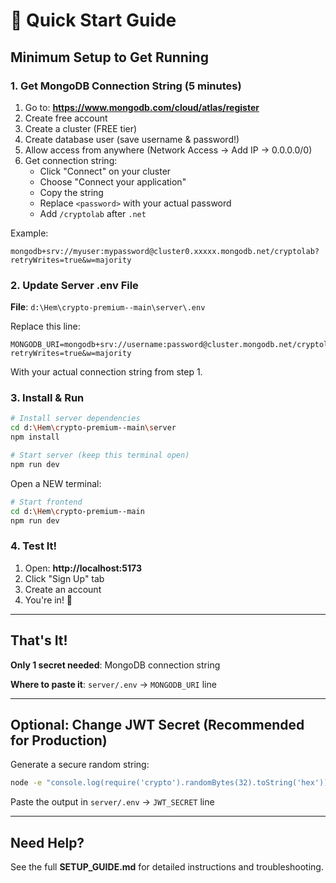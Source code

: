 # 🚀 Quick Start Guide

## Minimum Setup to Get Running

### 1. Get MongoDB Connection String (5 minutes)

1. Go to: **https://www.mongodb.com/cloud/atlas/register**
2. Create free account
3. Create a cluster (FREE tier)
4. Create database user (save username & password!)
5. Allow access from anywhere (Network Access → Add IP → 0.0.0.0/0)
6. Get connection string:
   - Click "Connect" on your cluster
   - Choose "Connect your application"
   - Copy the string
   - Replace `<password>` with your actual password
   - Add `/cryptolab` after `.net`

Example:
```
mongodb+srv://myuser:mypassword@cluster0.xxxxx.mongodb.net/cryptolab?retryWrites=true&w=majority
```

### 2. Update Server .env File

**File**: `d:\Hem\crypto-premium--main\server\.env`

Replace this line:
```env
MONGODB_URI=mongodb+srv://username:password@cluster.mongodb.net/cryptolab?retryWrites=true&w=majority
```

With your actual connection string from step 1.

### 3. Install & Run

```bash
# Install server dependencies
cd d:\Hem\crypto-premium--main\server
npm install

# Start server (keep this terminal open)
npm run dev
```

Open a NEW terminal:

```bash
# Start frontend
cd d:\Hem\crypto-premium--main
npm run dev
```

### 4. Test It!

1. Open: **http://localhost:5173**
2. Click "Sign Up" tab
3. Create an account
4. You're in! 🎉

---

## That's It!

**Only 1 secret needed**: MongoDB connection string

**Where to paste it**: `server/.env` → `MONGODB_URI` line

---

## Optional: Change JWT Secret (Recommended for Production)

Generate a secure random string:

```bash
node -e "console.log(require('crypto').randomBytes(32).toString('hex'))"
```

Paste the output in `server/.env` → `JWT_SECRET` line

---

## Need Help?

See the full **SETUP_GUIDE.md** for detailed instructions and troubleshooting.
